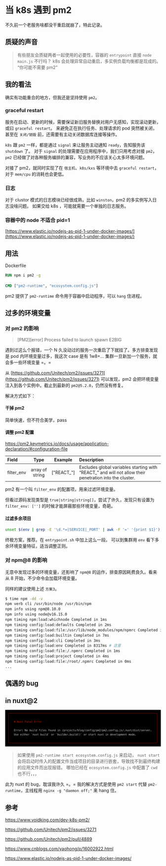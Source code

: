 # 当 k8s 遇到 pm2

不久前一个老服务啥都没干重启就崩了，特此记录。

## 质疑的声音

> 有些朋友会质疑两者一起使用的必要性，容器的 `entrypoint` 直接 `node main.js` 不行吗？
> k8s 会处理异常自动重启，多实例负载均衡都是现成的。
> “你可能不需要 pm2”

## 我的看法

确实有功能重合的地方，但我还是坚持使用 `pm2`。

### graceful restart

服务在启动、更新的时候，需要保证新旧服务替换对用户无感知，实现滚动更新，或曰 `graceful restart`。
来避免正在执行任务、处理请求的 pod 突然被关闭，甚至在 `关闭/销毁` 前，还需要有主动关闭数据库连接等操作。

`k8s` 跟 `pm2` 一样，都是通过 `signal` 来让服务主动通知 `ready`，告知服务该 `shutdown` 了。
对于 `signal` 的处理需要在应用程序中，我们只用考虑对接 `pm2`，`pm2` 已经做了对各种服务编排的兼容，写业务的不应该关心太多环境问题。

对接了 pm2，就同时实现了在 `宿主机`、`k8s/kxs` 等环境中去 `graceful restart`，对于 `mem/cpu` 的消耗也会更低。

### 日志

对于 clustor 模式的日志模块已经很成熟，比如 `winston`，pm2 的多实例写入日志没啥问题。
如果交给 k8s ，可能就需要一个单独的日志服务。

### 容器中的 node 不适合 pid=1

[https://www.elastic.io/nodejs-as-pid-1-under-docker-images/](https://www.elastic.io/nodejs-as-pid-1-under-docker-images/)

## 用法

Dockerfile

```Dockerfile
RUN npm i pm2 -g

CMD ["pm2-runtime", "ecosystem.config.js"]
```

pm2 提供了 `pm2-runtime` 命令用于容器中启动程序，可以 `hang` 住进程。

## 过多的环境变量

### 对 pm2 的影响

> [PM2][error] Process failed to launch spawn E2BIG

遇到过这么个报错，一个 N 久没动过的服务一次重启了下就挂了。多方排查发现是 pod 内环境变量过多，我这次 case 是有 1w8+...
集群一旦新加一个服务，就会多一些环境变量 =。=

从 [https://github.com/Unitech/pm2/issues/3271](https://github.com/Unitech/pm2/issues/3271) 可以发现，pm2 会把环境变量注入到各个实例中。截止到最新的 `pm2@5.2.0`，仍然没有修复。

解决方式如下：

#### 干掉 pm2

简单快速，但不符合美学，pass

#### 调整 pm2 配置

https://pm2.keymetrics.io/docs/usage/application-declaration/#configuration-file

| Field      |      Type       |  Example   | Description                                                                                              |
| :--------- | :-------------: | :--------: | :------------------------------------------------------------------------------------------------------- |
| filter_env | array of string | ["REACT_"] | Excludes global variables starting with “REACT\_” and will not allow their penetration into the cluster. |

pm2 有一个叫 `filter_env` 的配置项，用来过滤环境变量。

但看过源码发现类型是 `true|string|string[]`，尝试了许久，发现只有设置为 `filter_env: ['']` 的时候才能屏蔽那些环境变量，奇葩。

#### 过滤多余项目

```bash
unset $(env | grep -E '\d.*=|SERVICE|_PORT' | awk -F '=' '{print $1}')
```

终极方案，推荐。在 `entrypoint.sh` 中加上这么一段。
可以到集群用 `env` 看下多余环境变量特征，适当调整正则。

### 对 npm@8 的影响

无意中发现过多的环境变量，还影响了 `npm@8` 的运作，排查原因耗费良久。看来从 8 开始，不少命令会加载环境变量。

同样的建议使用上述 `方案3`。

```bash
$ time npm -dd -v
npm verb cli /usr/bin/node /usr/bin/npm
npm info using npm@8.10.0
npm info using node@v16.15.0
npm timing npm:load:whichnode Completed in 1ms
npm timing config:load:defaults Completed in 2ms
npm timing config:load:file:/usr/lib/node_modules/npm/npmrc Completed in 6ms
npm timing config:load:builtin Completed in 7ms
npm timing config:load:cli Completed in 3ms
npm timing config:load:env Completed in 8317ms # 这里
npm timing config:load:file:/.npmrc Completed in 1ms
npm timing config:load:project Completed in 4ms
npm timing config:load:file:/root/.npmrc Completed in 0ms
...
```

## 偶遇的 bug

## in nuxt@2

<img class="preview" src="./assets/nuxtbug.png">

> 如果使用 `pm2-runtime start ecosystem.config.js` 来启动，
> `nuxt start` 会将启动时传入的配置文件当成项目的目录进行嵌套，导致找不到最终构建的应用文件而出现报错。
> 哪怕已经在 `ecosystem.config.js` 中配置了 `cwd` 也不行，，，

此为 nuxt 的 bug，耽误我许久 =。=
我的解决方式是使用 `pm2 start` 代替 `pm2-runtime`，主线程用 `nginx -g "daemon off;"` 来 hang 住。

## 参考

https://www.voidking.com/dev-k8s-pm2/

https://github.com/Unitech/pm2/issues/3271

https://github.com/Unitech/pm2/pull/4889

https://www.cnblogs.com/yaohong/p/16002922.html

https://www.elastic.io/nodejs-as-pid-1-under-docker-images/
